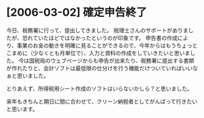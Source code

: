 # [2006-03-02] 確定申告終了


今日、税務署に行って、提出してきました。
税理士さんのサポートがありましたが、恐れていたほどではなかったというのが印象です。
申告書の作成により、事業のお金の動きを明確に見ることができるので、今年からはもうちょっとこまめに（少なくとも月単位で）、入力と資料の作成をしていきたいと思いました。
今は国税局のウェブページからも申告が出来たり、税務署に提出する書類が作れたりと、会計ソフトは最低限の仕分けを行う機能だけついていればいいなぁと思いました。

とりあえず、所得税用シート作成のソフトはいらないかしら？と思いました。

来年もきちんと期日に間に合わせて、クリーン納税者としてがんばって行きたいと思います。

